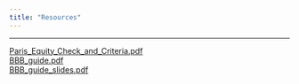 ```yaml
---
title: "Resources"
---
```


---

[Paris_Equity_Check_and_Criteria.pdf](/resources/Paris_Equity_Check_and_Criteria.pdf)  
[BBB_guide.pdf](/resources/BBB_guide.pdf)  
[BBB_guide_slides.pdf](/resources/BBB_guide_slides.pdf)  